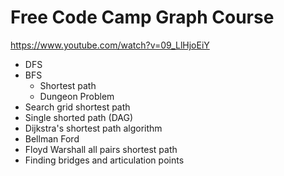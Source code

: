 # Free Code Camp Graph Course

<https://www.youtube.com/watch?v=09_LlHjoEiY>

- DFS
- BFS
  - Shortest path
  - Dungeon Problem
- Search grid shortest path
- Single shorted path (DAG)
- Dijkstra's shortest path algorithm
- Bellman Ford
- Floyd Warshall all pairs shortest path
- Finding bridges and articulation points

